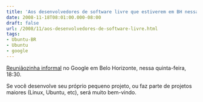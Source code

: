 ```yaml
---
title: 'Aos desenvolvedores de software livre que estiverem em BH nessa quinta-feira'
date: 2008-11-18T08:01:00.000-08:00
draft: false
url: /2008/11/aos-desenvolvedores-de-software-livre.html
tags: 
- Ubuntu-BR
- Ubuntu
- google
---
```


[Reuniãozinha informal](http://groups.google.com/group/open-source-jam-brazil) no Google em Belo Horizonte, nessa quinta-feira, 18:30.  
  
Se você desenvolve seu próprio pequeno projeto, ou faz parte de projetos maiores (Linux, Ubuntu, etc), será muito bem-vindo.
